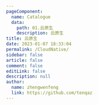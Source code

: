```yaml
---
pageComponent: 
  name: Catalogue
  data: 
    path: 01.云原生
    description: 云原生
title: 云原生
date: 2023-01-07 18:33:04
permalink: /CloudNative/
sidebar: false
article: false
comment: false
editLink: false
description: null
author: 
  name: zhengwenfeng
  link: https://github.com/tenqaz
---
```

